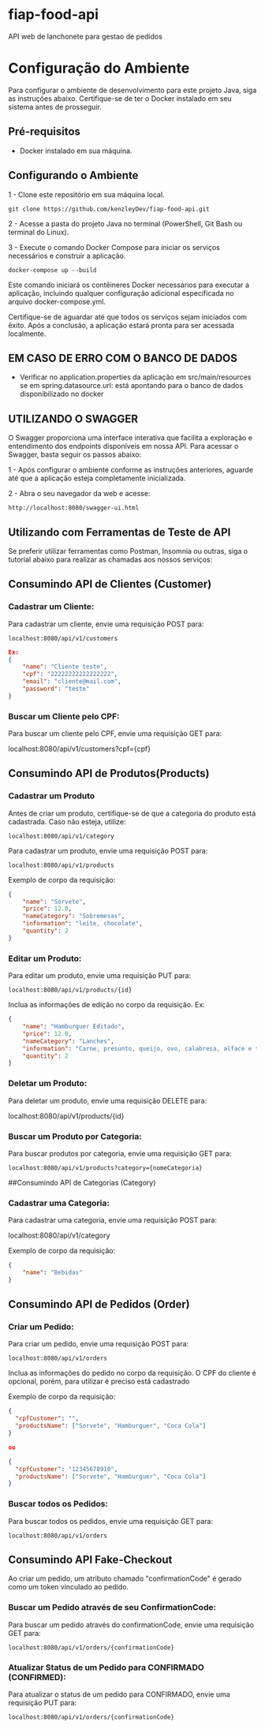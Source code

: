 
# fiap-food-api

API web de lanchonete para gestao de pedidos

# Configuração do Ambiente
Para configurar o ambiente de desenvolvimento para este projeto Java, siga as instruções abaixo. Certifique-se de ter o Docker instalado em seu sistema antes de prosseguir.

## Pré-requisitos
* Docker instalado em sua máquina.

## Configurando o Ambiente

1 - Clone este repositório em sua máquina local.
```
git clone https://github.com/kenzleyDev/fiap-food-api.git 
```
2 - Acesse a pasta do projeto Java no terminal (PowerShell, Git Bash ou terminal do Linux).

3 - Execute o comando Docker Compose para iniciar os serviços necessários e construir a aplicação.

```
docker-compose up --build
```

Este comando iniciará os contêineres Docker necessários para executar a aplicação, incluindo qualquer configuração adicional especificada no arquivo docker-compose.yml.

Certifique-se de aguardar até que todos os serviços sejam iniciados com êxito. Após a conclusão, a aplicação estará pronta para ser acessada localmente.

## EM CASO DE ERRO COM O BANCO DE DADOS
* Verificar no application.properties da aplicação em src/main/resources se em spring.datasource.url: está apontando para o banco de dados disponibilizado no docker

## UTILIZANDO O SWAGGER
O Swagger proporciona uma interface interativa que facilita a exploração e entendimento dos endpoints disponíveis em nossa API. Para acessar o Swagger, basta seguir os passos abaixo:

1 - Após configurar o ambiente conforme as instruções anteriores, aguarde até que a aplicação esteja completamente inicializada.

2 - Abra o seu navegador da web e acesse:

```
http://localhost:8080/swagger-ui.html

```

## Utilizando com Ferramentas de Teste de API
Se preferir utilizar ferramentas como Postman, Insomnia ou outras, siga o tutorial abaixo para realizar as chamadas aos nossos serviços:

## Consumindo API de Clientes (Customer)

### Cadastrar um Cliente:

Para cadastrar um cliente, envie uma requisição POST para:

```
localhost:8080/api/v1/customers
```
```json
Ex:
{
    "name": "Cliente teste",
    "cpf": "22222222222222222",
    "email": "cliente@mail.com",
    "password": "teste"
}
````
### Buscar um Cliente pelo CPF:
Para buscar um cliente pelo CPF, envie uma requisição GET para:


localhost:8080/api/v1/customers?cpf={cpf}


## Consumindo API de Produtos(Products)

### Cadastrar um Produto
Antes de criar um produto, certifique-se de que a categoria do produto está cadastrada. Caso não esteja, utilize:
```
localhost:8080/api/v1/category

```
Para cadastrar um produto, envie uma requisição POST para:

```
localhost:8080/api/v1/products
```

Exemplo de corpo da requisição:
```json
{
    "name": "Sorvete",
    "price": 12.0,
    "nameCategory": "Sobremesas",
    "information": "leite, chocolate",
    "quantity": 2
}
```

### Editar um Produto:
Para editar um produto, envie uma requisição PUT para:

```
localhost:8080/api/v1/products/{id}
````

Inclua as informações de edição no corpo da requisição.
Ex:
```json
{
    "name": "Hamburguer Editado",
    "price": 12.0,
    "nameCategory": "Lanches",
    "information": "Carne, presunto, queijo, ovo, calabresa, alface e tomate",
    "quantity": 2
}
```

### Deletar um Produto:
Para deletar um produto, envie uma requisição DELETE para:


localhost:8080/api/v1/products/{id}

### Buscar um Produto por Categoria:
Para buscar produtos por categoria, envie uma requisição GET para:

```
localhost:8080/api/v1/products?category={nomeCategoria}
```

##Consumindo API de Categorias (Category)

### Cadastrar uma Categoria:
Para cadastrar uma categoria, envie uma requisição POST para:

localhost:8080/api/v1/category

Exemplo de corpo da requisição:
```json
{
    "name": "Bebidas"
}
```

## Consumindo API de Pedidos (Order)
### Criar um Pedido:
Para criar um pedido, envie uma requisição POST para:

```
localhost:8080/api/v1/orders
```

Inclua as informações do pedido no corpo da requisição. O CPF do cliente é opcional, porém, para utilizar é preciso está cadastrado


Exemplo de corpo da requisição:
```json
{
  "cpfCustomer": "",
  "productsName": ["Sorvete", "Hamburguer", "Coca Cola"]
}

ou

{
  "cpfCustomer": "12345678910",
  "productsName": ["Sorvete", "Hamburguer", "Coca Cola"]
}
```
### Buscar todos os Pedidos:
Para buscar todos os pedidos, envie uma requisição GET para:

```
localhost:8080/api/v1/orders
```

## Consumindo API Fake-Checkout
Ao criar um pedido, um atributo chamado "confirmationCode" é gerado como um token vinculado ao pedido.

### Buscar um Pedido através de seu ConfirmationCode:
Para buscar um pedido através do confirmationCode, envie uma requisição GET para:

```
localhost:8080/api/v1/orders/{confirmationCode}
```


### Atualizar Status de um Pedido para CONFIRMADO (CONFIRMED):
Para atualizar o status de um pedido para CONFIRMADO, envie uma requisição PUT para:

```
localhost:8080/api/v1/orders/{confirmationCode}
````
